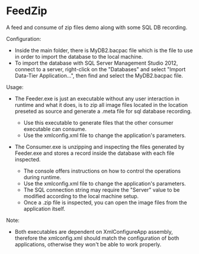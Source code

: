 # FeedZip
A feed and consume of zip files demo along with some SQL DB recording.

Configuration:
- Inside the main folder, there is MyDB2.bacpac file which is the file to use in order to import the database to the local machine.
- To import the database with SQL Server Management Studio 2012, connect to a server, right-click on the "Databases" and select "Import Data-Tier Application...", then find and select the MyDB2.bacpac file.

Usage:
- The Feeder.exe is just an executable without any user interaction in runtime and what it does, is to zip all image files located in the location preseted as source and generate a .meta file for sql database recording.
  - Use this executable to generate files that the other consumer executable can consume.
  - Use the xmlconfig.xml file to change the application's parameters. 

- The Consumer.exe is unzipping and inspecting the files generated by Feeder.exe and stores a record inside the database with each file inspected.
  - The console offers instructions on how to control the operations during runtime.
  - Use the xmlconfig.xml file to change the application's parameters.
  - The SQL connection string may require the "Server" value to be modified according to the local machine setup.
  - Once a .zip file is inspected, you can open the image files from the application itself.
  
Note:
- Both executables are dependent on XmlConfigureApp assembly, therefore the xmlconfig.xml should match the configuration of both applications, otherwise they won't be able to work properly.
